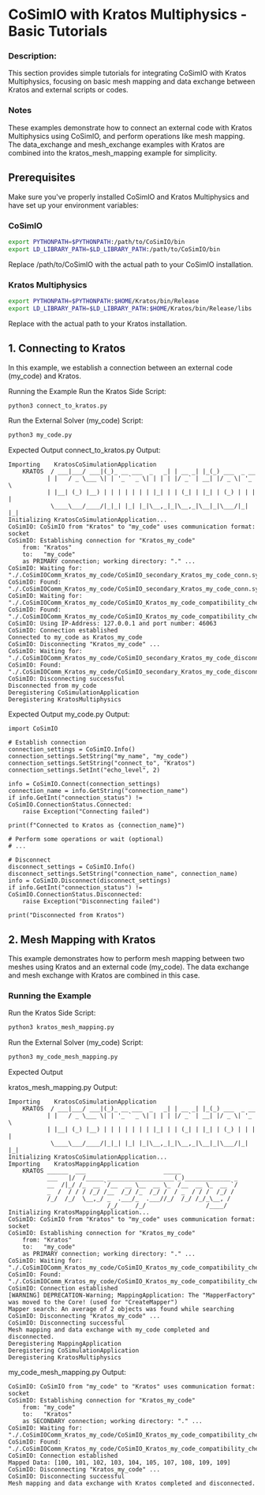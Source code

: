 

# CoSimIO with Kratos Multiphysics - Basic Tutorials

### Description: 

This section provides simple tutorials for integrating CoSimIO with Kratos Multiphysics, focusing on basic mesh mapping and data exchange between Kratos and external scripts or codes.

### Notes
These examples demonstrate how to connect an external code with Kratos Multiphysics using CoSimIO, and perform operations like mesh mapping. The data_exchange and mesh_exchange examples with Kratos are combined into the kratos_mesh_mapping example for simplicity.

## Prerequisites

Make sure you've properly installed CoSimIO and Kratos Multiphysics and have set up your environment variables:

### CoSimIO
```bash
export PYTHONPATH=$PYTHONPATH:/path/to/CoSimIO/bin
export LD_LIBRARY_PATH=$LD_LIBRARY_PATH:/path/to/CoSimIO/bin
```
Replace /path/to/CoSimIO with the actual path to your CoSimIO installation.

### Kratos Multiphysics
```bash
export PYTHONPATH=$PYTHONPATH:$HOME/Kratos/bin/Release
export LD_LIBRARY_PATH=$LD_LIBRARY_PATH:$HOME/Kratos/bin/Release/libs
```
Replace with the actual path to your Kratos installation.

## 1. Connecting to Kratos
In this example, we establish a connection between an external code (my_code) and Kratos.

Running the Example
Run the Kratos Side Script:

```bash
python3 connect_to_kratos.py
```

Run the External Solver (my_code) Script:

```bash
python3 my_code.py
```

Expected Output
connect_to_kratos.py Output:
```
Importing    KratosCoSimulationApplication
    KRATOS  / ___|___/ ___|(_)_ __ ___  _   _| | __ _| |_(_) ___  _ __
           | |   / _ \___ \| | '_ ` _ \| | | | |/ _` | __| |/ _ \| '_ \
           | |__| (_) |__) | | | | | | | |_| | | (_| | |_| | (_) | | | |
            \____\___/____/|_|_| |_| |_|\__,_|_|\__,_|\__|_|\___/|_| |_|
Initializing KratosCoSimulationApplication...
CoSimIO: CoSimIO from "Kratos" to "my_code" uses communication format: socket
CoSimIO: Establishing connection for "Kratos_my_code"
    from: "Kratos"
    to:   "my_code"
    as PRIMARY connection; working directory: "." ...
CoSimIO: Waiting for: "./.CoSimIOComm_Kratos_my_code/CoSimIO_secondary_Kratos_my_code_conn.sync"
CoSimIO: Found: "./.CoSimIOComm_Kratos_my_code/CoSimIO_secondary_Kratos_my_code_conn.sync"
CoSimIO: Waiting for: "./.CoSimIOComm_Kratos_my_code/CoSimIO_Kratos_my_code_compatibility_check_secondary_to_primary.dat"
CoSimIO: Found: "./.CoSimIOComm_Kratos_my_code/CoSimIO_Kratos_my_code_compatibility_check_secondary_to_primary.dat"
CoSimIO: Using IP-Address: 127.0.0.1 and port number: 46063
CoSimIO: Connection established
Connected to my_code as Kratos_my_code
CoSimIO: Disconnecting "Kratos_my_code" ...
CoSimIO: Waiting for: "./.CoSimIOComm_Kratos_my_code/CoSimIO_secondary_Kratos_my_code_disconn.sync"
CoSimIO: Found: "./.CoSimIOComm_Kratos_my_code/CoSimIO_secondary_Kratos_my_code_disconn.sync"
CoSimIO: Disconnecting successful
Disconnected from my_code
Deregistering CoSimulationApplication
Deregistering KratosMultiphysics
```

Expected Output
my_code.py Output:
```
import CoSimIO

# Establish connection
connection_settings = CoSimIO.Info()
connection_settings.SetString("my_name", "my_code")
connection_settings.SetString("connect_to", "Kratos")
connection_settings.SetInt("echo_level", 2)

info = CoSimIO.Connect(connection_settings)
connection_name = info.GetString("connection_name")
if info.GetInt("connection_status") != CoSimIO.ConnectionStatus.Connected:
    raise Exception("Connecting failed")

print(f"Connected to Kratos as {connection_name}")

# Perform some operations or wait (optional)
# ...

# Disconnect
disconnect_settings = CoSimIO.Info()
disconnect_settings.SetString("connection_name", connection_name)
info = CoSimIO.Disconnect(disconnect_settings)
if info.GetInt("connection_status") != CoSimIO.ConnectionStatus.Disconnected:
    raise Exception("Disconnecting failed")

print("Disconnected from Kratos")
```

## 2. Mesh Mapping with Kratos
This example demonstrates how to perform mesh mapping between two meshes using Kratos and an external code (my_code). The data exchange and mesh exchange with Kratos are combined in this case.

### Running the Example
Run the Kratos Side Script:

```bash
python3 kratos_mesh_mapping.py
```

Run the External Solver (my_code) Script:

```bash
python3 my_code_mesh_mapping.py
```

Expected Output

kratos_mesh_mapping.py Output:
```
Importing    KratosCoSimulationApplication
    KRATOS  / ___|___/ ___|(_)_ __ ___  _   _| | __ _| |_(_) ___  _ __
           | |   / _ \___ \| | '_ ` _ \| | | | |/ _` | __| |/ _ \| '_ \
           | |__| (_) |__) | | | | | | | |_| | | (_| | |_| | (_) | | | |
            \____\___/____/|_|_| |_| |_|\__,_|_|\__,_|\__|_|\___/|_| |_|
Initializing KratosCoSimulationApplication...
Importing    KratosMappingApplication
    KRATOS ______  ___                      _____
           ___   |/  /_____ ___________________(_)_____________ _
           __  /|_/ /_  __ `/__  __ \__  __ \_  /__  __ \_  __ `/
           _  /  / / / /_/ /__  /_/ /_  /_/ /  / _  / / /  /_/ /
           /_/  /_/  \__,_/ _  .___/_  .___//_/  /_/ /_/_\__, /
                            /_/     /_/                 /____/
Initializing KratosMappingApplication...
CoSimIO: CoSimIO from "Kratos" to "my_code" uses communication format: socket
CoSimIO: Establishing connection for "Kratos_my_code"
    from: "Kratos"
    to:   "my_code"
    as PRIMARY connection; working directory: "." ...
CoSimIO: Waiting for: "./.CoSimIOComm_Kratos_my_code/CoSimIO_Kratos_my_code_compatibility_check_secondary_to_primary.dat"
CoSimIO: Found: "./.CoSimIOComm_Kratos_my_code/CoSimIO_Kratos_my_code_compatibility_check_secondary_to_primary.dat"
CoSimIO: Connection established
[WARNING] DEPRECATION-Warning; MappingApplication: The "MapperFactory" was moved to the Core! (used for "CreateMapper")
Mapper search: An average of 2 objects was found while searching
CoSimIO: Disconnecting "Kratos_my_code" ...
CoSimIO: Disconnecting successful
Mesh mapping and data exchange with my_code completed and disconnected.
Deregistering MappingApplication
Deregistering CoSimulationApplication
Deregistering KratosMultiphysics
```

my_code_mesh_mapping.py Output:
```
CoSimIO: CoSimIO from "my_code" to "Kratos" uses communication format: socket
CoSimIO: Establishing connection for "Kratos_my_code"
    from: "my_code"
    to:   "Kratos"
    as SECONDARY connection; working directory: "." ...
CoSimIO: Waiting for: "./.CoSimIOComm_Kratos_my_code/CoSimIO_Kratos_my_code_compatibility_check_primary_to_secondary.dat"
CoSimIO: Found: "./.CoSimIOComm_Kratos_my_code/CoSimIO_Kratos_my_code_compatibility_check_primary_to_secondary.dat"
CoSimIO: Connection established
Mapped Data: [100, 101, 102, 103, 104, 105, 107, 108, 109, 109]
CoSimIO: Disconnecting "Kratos_my_code" ...
CoSimIO: Disconnecting successful
Mesh mapping and data exchange with Kratos completed and disconnected.
```
